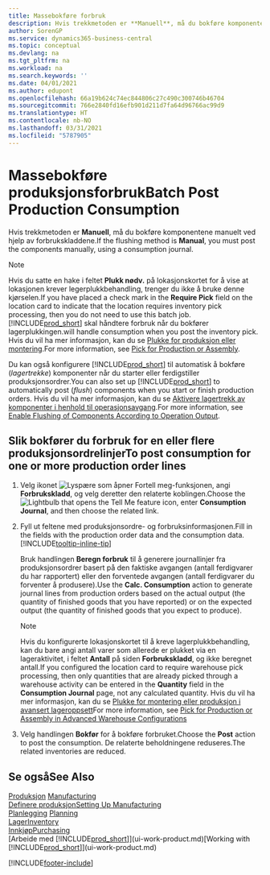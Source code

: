 ```yaml
---
title: Massebokføre forbruk
description: Hvis trekkmetoden er **Manuell**, må du bokføre komponentene manuelt ved hjelp av forbrukskladdene.
author: SorenGP
ms.service: dynamics365-business-central
ms.topic: conceptual
ms.devlang: na
ms.tgt_pltfrm: na
ms.workload: na
ms.search.keywords: ''
ms.date: 04/01/2021
ms.author: edupont
ms.openlocfilehash: 66a19b624c74ec844806c27c490c300746b46704
ms.sourcegitcommit: 766e2840fd16efb901d211d7fa64d96766ac99d9
ms.translationtype: HT
ms.contentlocale: nb-NO
ms.lasthandoff: 03/31/2021
ms.locfileid: "5787905"
---
```

# <a name="batch-post-production-consumption"></a><span data-ttu-id="95b80-103">Massebokføre produksjonsforbruk</span><span class="sxs-lookup"><span data-stu-id="95b80-103">Batch Post Production Consumption</span></span>

<span data-ttu-id="95b80-104">Hvis trekkmetoden er **Manuell**, må du bokføre komponentene manuelt ved hjelp av forbrukskladdene.</span><span class="sxs-lookup"><span data-stu-id="95b80-104">If the flushing method is **Manual**, you must post the components manually, using a consumption journal.</span></span>  

>[!NOTE]
> <span data-ttu-id="95b80-105">Hvis du satte en hake i feltet **Plukk nødv.** på lokasjonskortet for å vise at lokasjonen krever legerplukkbehandling, trenger du ikke å bruke denne kjørselen.</span><span class="sxs-lookup"><span data-stu-id="95b80-105">If you have placed a check mark in the **Require Pick** field on the location card to indicate that the location requires inventory pick processing, then you do not need to use this batch job.</span></span> [!INCLUDE[prod_short](includes/prod_short.md)] <span data-ttu-id="95b80-106">skal håndtere forbruk når du bokfører lagerplukkingen.</span><span class="sxs-lookup"><span data-stu-id="95b80-106">will handle consumption when you post the inventory pick.</span></span> <span data-ttu-id="95b80-107">Hvis du vil ha mer informasjon, kan du se [Plukke for produksjon eller montering](warehouse-how-to-pick-for-production.md#to-pick-components-in-basic-warehouse-configurations).</span><span class="sxs-lookup"><span data-stu-id="95b80-107">For more information, see [Pick for Production or Assembly](warehouse-how-to-pick-for-production.md#to-pick-components-in-basic-warehouse-configurations).</span></span> 

<span data-ttu-id="95b80-108">Du kan også konfigurere [!INCLUDE[prod_short](includes/prod_short.md)] til automatisk å bokføre (*lagertrekke*) komponenter når du starter eller ferdigstiller produksjonsordrer.</span><span class="sxs-lookup"><span data-stu-id="95b80-108">You can also set up [!INCLUDE[prod_short](includes/prod_short.md)] to automatically post (*flush*) components when you start or finish production orders.</span></span> <span data-ttu-id="95b80-109">Hvis du vil ha mer informasjon, kan du se [Aktivere lagertrekk av komponenter i henhold til operasjonsavgang](production-how-to-flush-components-according-to-operation-output.md).</span><span class="sxs-lookup"><span data-stu-id="95b80-109">For more information, see [Enable Flushing of Components According to Operation Output](production-how-to-flush-components-according-to-operation-output.md).</span></span>

## <a name="to-post-consumption-for-one-or-more-production-order-lines"></a><span data-ttu-id="95b80-110">Slik bokfører du forbruk for en eller flere produksjonsordrelinjer</span><span class="sxs-lookup"><span data-stu-id="95b80-110">To post consumption for one or more production order lines</span></span>

1.  <span data-ttu-id="95b80-111">Velg ikonet ![Lyspære som åpner Fortell meg-funksjonen](media/ui-search/search_small.png "Fortell hva du vil gjøre"), angi **Forbrukskladd**, og velg deretter den relaterte koblingen.</span><span class="sxs-lookup"><span data-stu-id="95b80-111">Choose the ![Lightbulb that opens the Tell Me feature](media/ui-search/search_small.png "Tell me what you want to do") icon, enter **Consumption Journal**, and then choose the related link.</span></span>  
2.  <span data-ttu-id="95b80-112">Fyll ut feltene med produksjonsordre- og forbruksinformasjonen.</span><span class="sxs-lookup"><span data-stu-id="95b80-112">Fill in the fields with the production order data and the consumption data.</span></span> [!INCLUDE[tooltip-inline-tip](includes/tooltip-inline-tip_md.md)]  

    <span data-ttu-id="95b80-113">Bruk handlingen **Beregn forbruk** til å generere journallinjer fra produksjonsordrer basert på den faktiske avgangen (antall ferdigvarer du har rapportert) eller den forventede avgangen (antall ferdigvarer du forventer å produsere).</span><span class="sxs-lookup"><span data-stu-id="95b80-113">Use the **Calc. Consumption** action to generate journal lines from production orders based on the actual output (the quantity of finished goods that you have reported) or on the expected output (the quantity of finished goods that you expect to produce).</span></span>

    > [!NOTE]
    > <span data-ttu-id="95b80-114">Hvis du konfigurerte lokasjonskortet til å kreve lagerplukkbehandling, kan du bare angi antall varer som allerede er plukket via en lageraktivitet, i feltet **Antall** på siden **Forbrukskladd**, og ikke beregnet antall.</span><span class="sxs-lookup"><span data-stu-id="95b80-114">If you configured the location card to require warehouse pick processing, then only quantities that are already picked through a warehouse activity can be entered in the **Quantity** field in the **Consumption Journal** page, not any calculated quantity.</span></span> <span data-ttu-id="95b80-115">Hvis du vil ha mer informasjon, kan du se [Plukke for montering eller produksjon i avansert lageroppsett](warehouse-how-to-pick-for-internal-operations-in-advanced-warehousing.md)</span><span class="sxs-lookup"><span data-stu-id="95b80-115">For more information, see [Pick for Production or Assembly in Advanced Warehouse Configurations](warehouse-how-to-pick-for-internal-operations-in-advanced-warehousing.md)</span></span>

3.  <span data-ttu-id="95b80-116">Velg handlingen **Bokfør** for å bokføre forbruket.</span><span class="sxs-lookup"><span data-stu-id="95b80-116">Choose the **Post** action to post the consumption.</span></span> <span data-ttu-id="95b80-117">De relaterte beholdningene reduseres.</span><span class="sxs-lookup"><span data-stu-id="95b80-117">The related inventories are reduced.</span></span>



## <a name="see-also"></a><span data-ttu-id="95b80-118">Se også</span><span class="sxs-lookup"><span data-stu-id="95b80-118">See Also</span></span>

<span data-ttu-id="95b80-119">[Produksjon](production-manage-manufacturing.md)  </span><span class="sxs-lookup"><span data-stu-id="95b80-119">[Manufacturing](production-manage-manufacturing.md)  </span></span>  
[<span data-ttu-id="95b80-120">Definere produksjon</span><span class="sxs-lookup"><span data-stu-id="95b80-120">Setting Up Manufacturing</span></span>](production-configure-production-processes.md)  
<span data-ttu-id="95b80-121">[Planlegging](production-planning.md)    </span><span class="sxs-lookup"><span data-stu-id="95b80-121">[Planning](production-planning.md)    </span></span>  
[<span data-ttu-id="95b80-122">Lager</span><span class="sxs-lookup"><span data-stu-id="95b80-122">Inventory</span></span>](inventory-manage-inventory.md)  
[<span data-ttu-id="95b80-123">Innkjøp</span><span class="sxs-lookup"><span data-stu-id="95b80-123">Purchasing</span></span>](purchasing-manage-purchasing.md)  
<span data-ttu-id="95b80-124">[Arbeide med [!INCLUDE[prod_short](includes/prod_short.md)]](ui-work-product.md)</span><span class="sxs-lookup"><span data-stu-id="95b80-124">[Working with [!INCLUDE[prod_short](includes/prod_short.md)]](ui-work-product.md)</span></span>


[!INCLUDE[footer-include](includes/footer-banner.md)]
